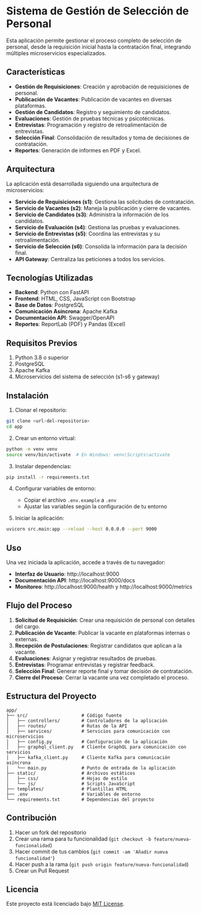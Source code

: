 # Sistema de Gestión de Selección de Personal

Esta aplicación permite gestionar el proceso completo de selección de personal, desde la requisición inicial hasta la contratación final, integrando múltiples microservicios especializados.

## Características

- **Gestión de Requisiciones**: Creación y aprobación de requisiciones de personal.
- **Publicación de Vacantes**: Publicación de vacantes en diversas plataformas.
- **Gestión de Candidatos**: Registro y seguimiento de candidatos.
- **Evaluaciones**: Gestión de pruebas técnicas y psicotécnicas.
- **Entrevistas**: Programación y registro de retroalimentación de entrevistas.
- **Selección Final**: Consolidación de resultados y toma de decisiones de contratación.
- **Reportes**: Generación de informes en PDF y Excel.

## Arquitectura

La aplicación está desarrollada siguiendo una arquitectura de microservicios:

- **Servicio de Requisiciones (s1)**: Gestiona las solicitudes de contratación.
- **Servicio de Vacantes (s2)**: Maneja la publicación y cierre de vacantes.
- **Servicio de Candidatos (s3)**: Administra la información de los candidatos.
- **Servicio de Evaluación (s4)**: Gestiona las pruebas y evaluaciones.
- **Servicio de Entrevistas (s5)**: Coordina las entrevistas y su retroalimentación.
- **Servicio de Selección (s6)**: Consolida la información para la decisión final.
- **API Gateway**: Centraliza las peticiones a todos los servicios.

## Tecnologías Utilizadas

- **Backend**: Python con FastAPI
- **Frontend**: HTML, CSS, JavaScript con Bootstrap
- **Base de Datos**: PostgreSQL
- **Comunicación Asíncrona**: Apache Kafka
- **Documentación API**: Swagger/OpenAPI
- **Reportes**: ReportLab (PDF) y Pandas (Excel)

## Requisitos Previos

1. Python 3.8 o superior
2. PostgreSQL
3. Apache Kafka
4. Microservicios del sistema de selección (s1-s6 y gateway)

## Instalación

1. Clonar el repositorio:
```bash
git clone <url-del-repositorio>
cd app
```

2. Crear un entorno virtual:
```bash
python -m venv venv
source venv/bin/activate  # En Windows: venv\Scripts\activate
```

3. Instalar dependencias:
```bash
pip install -r requirements.txt
```

4. Configurar variables de entorno:
   - Copiar el archivo `.env.example` a `.env`
   - Ajustar las variables según la configuración de tu entorno

5. Iniciar la aplicación:
```bash
uvicorn src.main:app --reload --host 0.0.0.0 --port 9000
```

## Uso

Una vez iniciada la aplicación, accede a través de tu navegador:

- **Interfaz de Usuario**: http://localhost:9000
- **Documentación API**: http://localhost:9000/docs
- **Monitoreo**: http://localhost:9000/health y http://localhost:9000/metrics

## Flujo del Proceso

1. **Solicitud de Requisición**: Crear una requisición de personal con detalles del cargo.
2. **Publicación de Vacante**: Publicar la vacante en plataformas internas o externas.
3. **Recepción de Postulaciones**: Registrar candidatos que aplican a la vacante.
4. **Evaluaciones**: Asignar y registrar resultados de pruebas.
5. **Entrevistas**: Programar entrevistas y registrar feedback.
6. **Selección Final**: Generar reporte final y tomar decisión de contratación.
7. **Cierre del Proceso**: Cerrar la vacante una vez completado el proceso.

## Estructura del Proyecto

```
app/
├── src/                    # Código fuente
│   ├── controllers/        # Controladores de la aplicación
│   ├── routes/             # Rutas de la API
│   ├── services/           # Servicios para comunicación con microservicios
│   ├── config.py           # Configuración de la aplicación
│   ├── graphql_client.py   # Cliente GraphQL para comunicación con servicios
│   ├── kafka_client.py     # Cliente Kafka para comunicación asíncrona
│   └── main.py             # Punto de entrada de la aplicación
├── static/                 # Archivos estáticos
│   ├── css/                # Hojas de estilo
│   └── js/                 # Scripts JavaScript
├── templates/              # Plantillas HTML
├── .env                    # Variables de entorno
└── requirements.txt        # Dependencias del proyecto
```

## Contribución

1. Hacer un fork del repositorio
2. Crear una rama para tu funcionalidad (`git checkout -b feature/nueva-funcionalidad`)
3. Hacer commit de tus cambios (`git commit -am 'Añadir nueva funcionalidad'`)
4. Hacer push a la rama (`git push origin feature/nueva-funcionalidad`)
5. Crear un Pull Request

## Licencia

Este proyecto está licenciado bajo [MIT License](LICENSE). 